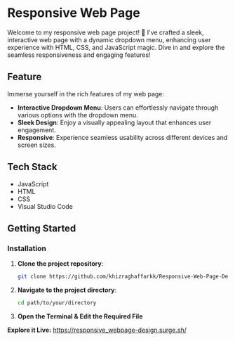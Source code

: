 # Responsive Web Page

Welcome to my responsive web page project! 🎉 I've crafted a sleek, interactive web page with a dynamic dropdown menu, enhancing user experience with HTML, CSS, and JavaScript magic. Dive in and explore the seamless responsiveness and engaging features!

## Feature

Immerse yourself in the rich features of my web page:
- **Interactive Dropdown Menu**: Users can effortlessly navigate through various options with the dropdown menu.
- **Sleek Design**: Enjoy a visually appealing layout that enhances user engagement.
- **Responsive**: Experience seamless usability across different devices and screen sizes.

## Tech Stack

- JavaScript
- HTML
- CSS
- Visual Studio Code

## Getting Started

### Installation

1. **Clone the project repository**:
   ```bash
   git clone https://github.com/khizraghaffarkk/Responsive-Web-Page-Design.git
2. **Navigate to the project directory**:
   ```bash
   cd path/to/your/directory
3. **Open the Terminal & Edit the Required File**

**Explore it Live:** https://responsive_webpage-design.surge.sh/

